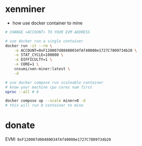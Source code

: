 # xenminer

- how use docker container to mine

```sh
# CHANGE <ACCOUNT> TO YOUR EVM ADDRESS

# use docker run a single container
docker run -it --rm \
    -e ACCOUNT=0xF120007d00480034fAf40000e1727C7809734b20 \
    -e STAT_CYCLE=100000 \
    -e DIFFICULTY=1 \
    -e CORE=1 \
    cnsumi/xen-miner:latest \
    -d

# use docker compose run scaleable container
# know your machine cpu cores num first
nproc --all # 8

docker compose up --scale miner=8 -d
# this will run 8 container to mine
```

# donate

EVM: `0xF120007d00480034fAf40000e1727C7809734b20`
